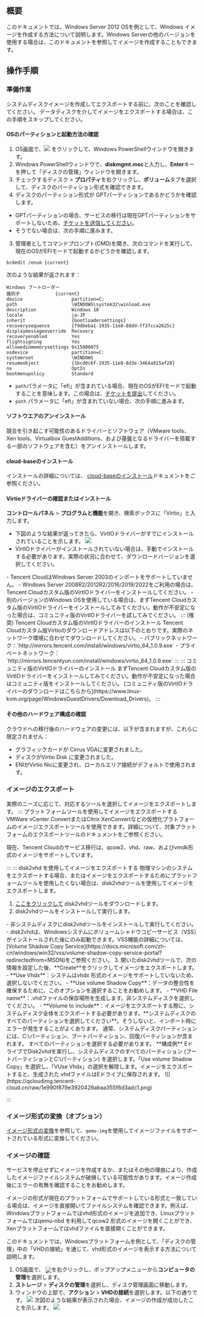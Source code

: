 ## 概要
このドキュメントでは、Windows Server 2012 OSを例として、Windows イメージを作成する方法について説明します。Windows Serverの他のバージョンを使用する場合は、このドキュメントを参照してイメージを作成することもできます。

## 操作手順

### 準備作業

システムディスクイメージを作成してエクスポートする前に、次のことを確認してください。
<dx-alert infotype="explain" title="">
データディスクを介してイメージをエクスポートする場合は、この手順をスキップしてください。
</dx-alert>



#### OSのパーティションと起動方法の確認

1. OS画面で、<img src="https://main.qcloudimg.com/raw/f0c84862ef30956c201c3e7c85a26eec.png" style="margin: 0;"> をクリックして、Windows PowerShellウインドウを開きます。
2. Windows PowerShellウィンドウで、**diskmgmt.msc**と入力し、**Enter**キーを押して「ディスクの管理」ウィンドウを開きます。
3. チェックするディスク > **プロパティ**を右クリックし、**ボリューム**タブを選択して、ディスクのパーティション形式を確認できます。
2. ディスクのパーティション形式が GPTパーティションであるかどうかを確認します。
 - GPTパーティションの場合、サービスの移行は現在GPTパーティションをサポートしないため、[チケットを送信してください](https://console.intl.cloud.tencent.com/workorder/category)。
 - そうでない場合は、次の手順に進みます。
3. 管理者としてコマンドプロンプト(CMD)を開き、次のコマンドを実行して、現在のOSがEFIモードで起動するかどうかを確認します。
```shellsession
bcdedit /enum {current}
```
次のような結果が返されます：
```shellsession
Windows ブートローダー
識別子             {current}
device                  partition=C:
path                    \WINDOWS\system32\winload.exe
description             Windows 10
locale                  ja-JP
inherit                 {bootloadersettings}
recoverysequence        {f9dbeba1-1935-11e8-88dd-ff37cca2625c}
displaymessageoverride  Recovery
recoveryenabled         Yes
flightsigning           Yes
allowedinmemorysettings 0x15000075
osdevice                partition=C:
systemroot              \WINDOWS
resumeobject            {1bcd0c6f-1935-11e8-8d3e-3464a915af28}
nx                      OptIn
bootmenupolicy          Standard
```
 - `path`パラメータに「efi」が含まれている場合、現在のOSがEFIモードで起動することを意味します。この場合は、[チケットを提出](https://console.intl.cloud.tencent.com/workorder/category)してください。
 - `path` パラメータに「efi」が含まれていない場合、次の手順に進みます。

#### ソフトウエアのアンインストール

競合を引き起こす可能性のあるドライバーとソフトウェア（VMware tools、Xen tools、Virtualbox GuestAdditions、および基盤となるドライバーを搭載する一部のソフトウェアを含む）をアンインストールします。

#### cloud-baseのインストール

インストールの詳細については、 [cloud-baseのインストール](https://intl.cloud.tencent.com/document/product/213/32364)ドキュメントをご参照ください。

#### Virtioドライバーの確認またはインストール

**コントロールパネル** > **プログラムと機能**を開き、検索ボックスに「Virtio」と入力します。
- 下図のような結果が返ってきたら、VirtIOドライバーがすでにインストールされていることを示します。
![](https://main.qcloudimg.com/raw/ff1dffb01a7f77d515061bce184e033b.png)
- VirtIOドライバーがインストールされていない場合は、手動でインストールする必要があります。実際の状況に合わせて、ダウンロードバージョンを選択してください。
<dx-alert infotype="explain" title="">
- Tencent CloudはWindows Server 2003のインポートをサポートしていません。
- Windows Server 2008R2/2012R2/2016/2019/2022をご利用の場合は、Tencent Cloudカスタム版のVirtIOドライバーをインストールしてください。
- 別のバージョンのWindows OSを使用している場合は、まずTencent Cloudカスタム版のVirtIOドライバーをインストールしてみてください。動作が不安定になった場合は、コミュニティ版のVirtIOドライバーを試してみてください。
</dx-alert>
<dx-tabs>
:::  (推奨) Tencent Cloudカスタム版のVirtIOドライバーのインストール
Tencent Cloudカスタム版Virtioのダウンロードアドレスは以下のとおりです。実際のネットワーク環境に合わせてダウンロードしてください。
- パブリックネットワーク：`http://mirrors.tencent.com/install/windows/virtio_64_1.0.9.exe`
- プライベートネットワーク：`http://mirrors.tencentyun.com/install/windows/virtio_64_1.0.9.exe`
:::
::: コミュニティ版のVirtIOドライバーのインストール
まずTencent Cloudカスタム版のVirtIOドライバーをインストールしてみてください。動作が不安定になった場合はコミュニティ版をインストールしてください。
[コミュニティ版のVirtIOドライバーのダウンロードはこちらから](https://www.linux-kvm.org/page/WindowsGuestDrivers/Download_Drivers)。
:::
</dx-tabs>


#### その他のハードウェア構成の確認

クラウドへの移行後のハードウェアの変更には、以下が含まれますが、これらに限定されません：
 - グラフィックカードが Cirrus VGAに変更されました。
 - ディスクがVirtio Disk に変更されました。
 - ENIがVirtio Nicに変更され、ローカルエリア接続がデフォルトで使用されます。

### イメージのエクスポート
実際のニーズに応じて、対応するツールを選択してイメージをエクスポートします。
<dx-tabs>
::: プラットフォームツールを使用してイメージをエクスポートする[](id:Useplatform)
VMWare vCenter ConvertまたはCitrix XenConvertなどの仮想化プラトフォームのイメージエクスポートツールを使用できます。詳細について、対象プラットフォームのエクスポートツールのドキュメントをご参照ください。


<dx-alert infotype="explain" title="">
現在、Tencent Cloudのサービス移行は、qcow2、vhd、raw、およびvmdk形式のイメージをサポートしています。
</dx-alert>


:::
::: disk2vhd を使用してイメージをエクスポートする[](id:Usedisk2vhd)
物理マシンのシステムをエクスポートする場合、またはイメージをエクスポートするためにプラットフォームツールを使用したくない場合は、disk2vhdツールを使用してイメージをエクスポートします。
1. [ここをクリックして](https://download.sysinternals.com/files/Disk2vhd.zip) disk2vhdツールをダウンロードします。
2. disk2vhdツールをインストールして実行します。
<dx-alert infotype="notice" title="">
 - 非システムディスクにdisk2vhdツールをインストールして実行してください。
 - disk2vhdは、Windowsシステムにボリュームシャドウコピーサービス（VSS）がインストールされた後にのみ起動できます。VSS機能の詳細については、 [Volume Shadow Copy Service](https://docs.microsoft.com/zh-cn/windows/win32/vss/volume-shadow-copy-service-portal?redirectedfrom=MSDN)をご参照ください。
</dx-alert>
3. 開いたdisk2vhdツールで、次の情報を設定した後、**Create**をクリックしてイメージをエクスポートします。
 - **Use Vhdx**：システムはvhdx 形式のイメージをサポートしていないため、選択しないでください。
 - **Use volume Shadow Copy**：データの整合性を確保するために、このオプションを選択することをお勧めします。
 - **VHD File name**：.vhdファイルの保存場所を生成します。非システムディスクを選択してください。
 - **Volume to include**：イメージをエクスポートする際に、システムディスク全体をエクスポートする必要があります。**システムディスクのすべてのパーティションを選択してください**。そうしないと、インポート時にエラーが発生することがよくあります。
通常、システムディスクパーティションには、C:\パーティション、ブートパーティション、回復パーティションが含まれます。 すべてのパーティションを選択する必要があります。
**構成例**
EドライブでDisk2vhdを実行し、システムディスクのすべてのパーティション (ブートパーティションとC:\パーティション) を選択します。「Use volume Shadow Copy」を選択し、「VUse Vhdx」の選択を解除します。イメージをエクスポートすると、生成された.vhdファイルはEドライブに保存されます。
![](https://qcloudimg.tencent-cloud.cn/raw/1e990f879e3920426abaa355f6d3adc1.png)


:::
</dx-tabs>


### イメージ形式の変換（オプション）
[イメージ形式の変換](https://intl.cloud.tencent.com/document/product/213/46192)を参照して、`qemu-img`を使用してイメージファイルをサポートされている形式に変換してください。

### イメージの確認

<dx-alert infotype="explain" title="">
サービスを停止せずにイメージを作成するか、またはその他の理由により、作成したイメージファイルシステムが破損している可能性があります。イメージ作成後にエラーの有無を確認することをお勧めします。
</dx-alert>


イメージの形式が現在のプラットフォームでサポートしている形式と一致している場合は、イメージを直接開いてファイルシステムを確認できます。例えば、Windowsプラットフォームではvhd形式のイメージを追加でき、Linuxプラットフォームではqemu-nbd を利用してqcow2 形式のイメージを開くことができ、Xenプラットフォームではvhdファイルを直接開くことができます。

このドキュメントでは、Windowsプラットフォームを例として、「ディスクの管理」中の「VHDの接続」を通じて、vhd形式のイメージを表示する方法について説明します。
1. OS画面で、 <img src="https://main.qcloudimg.com/raw/3d815ac1c196b47b2eea7c3a516c3d88.png" style="margin:-4px 0px">を右クリックし、ポップアップメニューから**コンピュータの管理**を選択します。
2. **ストレージ** > **ディスクの管理**を選択し、ディスク管理画面に移動します。
3. ウィンドウの上部で、**アクション** > **VHDの接続**を選択します。以下の通りです。
![](https://main.qcloudimg.com/raw/90a6ce24b78ca128ade5018833011708.png)
次図のような結果が表示された場合、イメージの作成が成功したことを示します。
![](https://main.qcloudimg.com/raw/41eac48fe77d3773dcf1ac9121b251ce.png)
